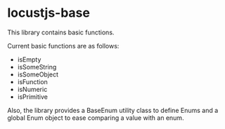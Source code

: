 # locustjs-base
This library contains basic functions.

Current basic functions are as follows:

* isEmpty
* isSomeString
* isSomeObject
* isFunction
* isNumeric
* isPrimitive

Also, the library provides a BaseEnum utility class to define Enums and a global Enum object to ease comparing a value with an enum.
